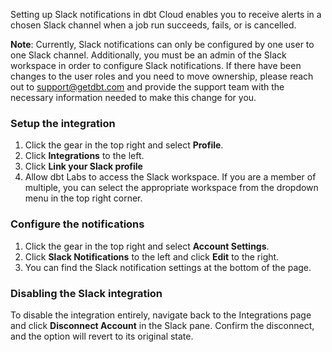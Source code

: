 Setting up Slack notifications in dbt Cloud enables you to receive alerts in a chosen Slack channel when a job run succeeds, fails, or is cancelled.

**Note**: Currently, Slack notifications can only be configured by one user to one Slack channel. Additionally, you must be an admin of the Slack workspace in order to configure Slack notifications. If there have been changes to the user roles and you need to move ownership, please reach out to support@getdbt.com and provide the support team with the necessary information needed to make this change for you.

### Setup the integration

1. Click the gear in the top right and select **Profile**.
2. Click **Integrations**  to the left.
    <Lightbox src="/img/docs/dbt-cloud/Navigate-to-integrations.png" title="Navigate to integrations"/>
3. Click **Link your Slack profile**
   <Lightbox src="/img/docs/dbt-cloud/Link-your-Slack-Profile.png" title="Link your Slack profile"/>
4. Allow dbt Labs to access the Slack workspace. If you are a member of multiple, you can select the appropriate workspace from the dropdown menu in the top right corner.
   <Lightbox src="/img/docs/dbt-cloud/Allow-dbt-to-access-slack.png" title="Allow dbt access to Slack"/>

### Configure the notifications

1. Click the gear in the top right and select **Account Settings**.
2. Click **Slack Notifications** to the left and click **Edit** to the right.
   <Lightbox src="/img/docs/dbt-cloud/Navigate-to-notifications.png" title="Navigate to notifications"/>
3. You can find the Slack notification settings at the bottom of the page.

### Disabling the Slack integration

To disable the integration entirely, navigate back to the Integrations page and click **Disconnect Account** in the Slack pane. Confirm the disconnect, and the option will revert to its original state.

